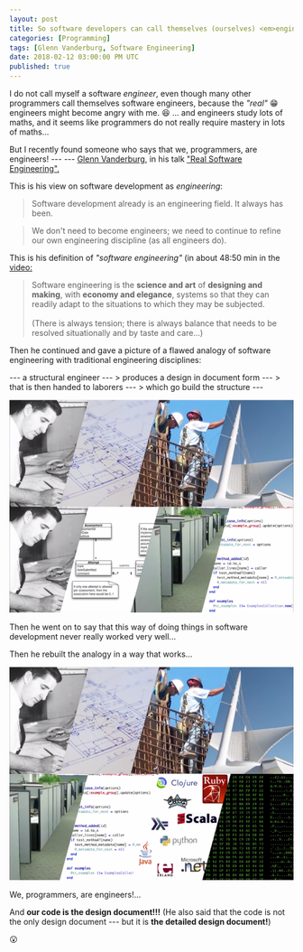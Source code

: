 ```yaml
---
layout: post
title: So software developers can call themselves (ourselves) <em>engineers!?</em>
categories: [Programming]
tags: [Glenn Vanderburg, Software Engineering]
date: 2018-02-12 03:00:00 PM UTC
published: true
---
```


<!-- February 12, 2018 11:00:00 PM Philippine Time -->


I do not call myself a software _engineer_, even though many other programmers call themselves software engineers, because the _"real"_ :grin: engineers might become angry with me. :laughing: ... and engineers study lots of maths, and it seems like programmers do not really require mastery in lots of maths...

But I recently found someone who says that we, programmers, are engineers! --- --- [Glenn Vanderburg](http://vanderburg.org/blog/2018/01/10/real_software_engineering.html), in his talk ["Real Software Engineering".](https://www.youtube.com/watch?v=RhdlBHHimeM)


<!--more-->

This is his view on software development as _engineering_:

> Software development already is an engineering field. It always has been.

> We don't need to become engineers; we need to continue to refine our own engineering discipline (as all engineers do).


This is his definition of _"software engineering"_ (in about 48:50 min in the [video:](https://www.youtube.com/watch?v=RhdlBHHimeM)

> Software engineering is the **science and art** of **designing and making**, with **economy and elegance**, systems so that they can readily adapt to the situations to which they may be subjected.
<br /><br />
> (There is always tension; there is always balance that needs to be resolved situationally and by taste and care...)


Then he continued and gave a picture of a flawed analogy of software engineering with traditional engineering disciplines:

--- a structural engineer --- > produces a design in document form --- > that is then handed to laborers --- > which go build the structure ---


![software-engineering-flawed-analogy](/images/2018/software-engineering-flawed-analogy.png)

Then he went on to say that this way of doing things in software development never really worked very well...


Then he rebuilt the analogy in a way that works...

![software-engineering-correct-analogy](/images/2018/software-engineering-correct-analogy.png)

We, programmers, are engineers!...

And **our code is the design document!!!** (He also said that the code is not the only design document --- but it is **the detailed design document!**)

:open_mouth:
